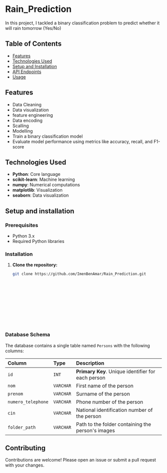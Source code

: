 # Rain_Prediction
 In this project, I tackled a binary classification problem to predict whether it will rain tomorrow (Yes/No)

## Table of Contents

- [Features](#features)
- [Technologies Used](#technologies-used)
- [Setup and Installation](#setup-and-installation)
- [API Endpoints](#api-endpoints)
- [Usage](#usage)

## Features
- Data Cleaning
- Data visualization
- feature engineering
- Data encoding
- Scalling
- Modelling
- Train a binary classification model
- Evaluate model performance using metrics like accuracy, recall, and F1-score


## Technologies Used

- **Python**: Core language
- **scikit-learn**: Machine learning 
- **numpy**: Numerical computations
- **matplotlib**: Visualization
- **seaborn**: Data visualization

## Setup and installation
### Prerequisites

- Python 3.x
- Required Python libraries 

### Installation

1. **Clone the repository:**
   ```sh
   git clone https://github.com/ImenBenAmar/Rain_Prediction.git
   












### Database Schema

The database contains a single table named `Persons` with the following columns:

| Column          | Type    | Description                         |
| :-------------- | :------ | :---------------------------------- |
| `id`            | `INT`   | **Primary Key**. Unique identifier for each person |
| `nom`           | `VARCHAR` | First name of the person |
| `prenom`        | `VARCHAR` | Surname of the person |
| `numero_telephone` | `VARCHAR` | Phone number of the person |
| `cin`           | `VARCHAR` | National identification number of the person |
| `folder_path`   | `VARCHAR` | Path to the folder containing the person's images |

## Contributing
Contributions are welcome! Please open an issue or submit a pull request with your changes. 




